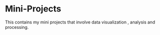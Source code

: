 # Mini-Projects
This contains my mini projects that involve data visualization , analysis and processing.
